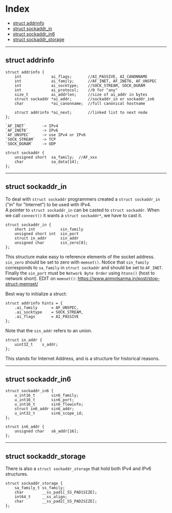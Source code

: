 # Index
- [struct addrinfo](#struct-addrinfo)
- [struct sockaddr_in](#struct-sockaddr_in)
- [struct sockaddr_in6](#struct-sockaddr_in6)
- [struct sockaddr_storage](#struct-sockaddr_storage)

___

## struct addrinfo
```
struct addrinfo {
	int				ai_flags;		//AI_PASSIVE, AI_CANONNAME
	int				ai_family;		//AF_INET, AF_INET6, AF_UNSPEC
	int				ai_socktype;	//SOCK_STREAM, SOCK_DGRAM
	int				ai_protocol;	//0 for "any"
	size_t			ai_addrlen;		//size of ai_addr in bytes
	struct sockaddr	*ai_addr;		//sockaddr_in or sockaddr_in6
	char			*ai_canonname;	//full canonical hostname

	struct addrinfo *ai_next;		//linked list to next node
};

`AF_INET`		-> IPv4  
`AF_INET6`		-> IPv6  
`AF_UNSPEC`		-> use IPv4 or IPv6  
`SOCK_STREAM`	-> TCP  
`SOCK_DGRAM`	-> UDP  

struct sockaddr {
	unsigned short	sa_family;	//AF_xxx
	char			sa_data[14];
};
```

___

## struct sockaddr_in
To deal with `struct sockaddr` programmers created a `struct sockaddr_in` ("in" for "Internet") to be used with IPv4.  
A pointer to `struct sockaddr_in` can be casted to `struct sockaddr`. When we call `connect()` it wants a `struct sockaddr*`, we have to cast it.

```
struct sockaddr_in {
	short int			sin_family
	unsigned short int	sin_port
	struct in_addr		sin_addr
	unsigned char		sin_zero[8];
};
```
This structure make easy to reference elements of the socket address. `sin_zero` should be set to zero with `memset()`. Notice that `sin_family` corresponds to `sa_family` in `struct sockaddr` and should be set to `AF_INET`. Finally the `sin_port` must be `Network Byte Order` using `htons()` (host to network short).
EDIT on `memset()`: https://www.anmolsarma.in/post/stop-struct-memset/

Best way to initialize a struct:
```
struct addrinfo hints = {
	.ai_family		= AF_UNSPEC,
	.ai_socktype	= SOCK_STREAM,
	.ai_flags		= AI_PASSIVE
};
```

Note that the `sin_addr` refers to an union.
```
struct in_addr {
	uint32_t	s_addr;
};
```
This stands for Internet Address, and is a structure for historical reasons.

___

## struct sockaddr_in6

```
struct sockaddr_in6 {
	u_int16_t		sin6_family;
	u_int16_t		sin6_port;
	u_int16_t		sin6_flowinfo;
	struct in6_addr	sin6_addr;
	u_int32_t		sin6_scope_id;
};

struct in6_addr {
	unsigned char	s6_addr[16];
};
```

___

## struct sockaddr_storage

There is also a `struct sockaddr_storage` that hold both IPv4 and IPv6 structures.
```
struct sockaddr_storage {
	sa_family_t	ss_family;
	char		__ss_pad1[_SS_PAD1SIZE];
	int64_t		__ss_align;
	char		__ss_pad2[_SS_PAD2SIZE];
};
```
